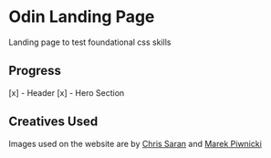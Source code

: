 # Odin Landing Page
Landing page to test foundational css skills

## Progress

[x] - Header
[x] - Hero Section

## Creatives Used

Images used on the website are by [Chris Saran](https://unsplash.com/@shotby__chris) and [Marek Piwnicki](https://unsplash.com/@marekpiwnicki)